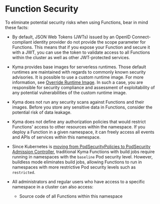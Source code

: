 <!-- This document is a part of the Secure Development in the Kyma Environment section on HP -->
# Function Security

To eliminate potential security risks when using Functions, bear in mind these facts:

- By default, JSON Web Tokens (JWTs) issued by an OpenID Connect-compliant identity provider do not provide the scope parameter for Functions. This means that if you expose your Function and secure it with a JWT, you can use the token to validate access to all Functions within the cluster as well as other JWT-protected services.

- Kyma provides base images for serverless runtimes. Those default runtimes are maintained with regards to commonly known security advisories. It is possible to use a custom runtime image. For more information, see [Override Runtime Image](tutorials/01-110-override-runtime-image.md). In such a case, you are responsible for security compliance and assessment of exploitability of any potential vulnerabilities of the custom runtime image.

- Kyma does not run any security scans against Functions and their images. Before you store any sensitive data in Functions, consider the potential risk of data leakage.

- Kyma does not define any authorization policies that would restrict Functions' access to other resources within the namespace. If you deploy a Function in a given namespace, it can freely access all events and APIs of services within this namespace.

- Since Kubernetes is [moving from PodSecurityPolicies to PodSecurity Admission Controller](https://kubernetes.io/docs/tasks/configure-pod-container/migrate-from-psp/), traditional Kyma Functions with build jobs require running in namespaces with the `baseline` Pod security level. However, buildless mode eliminates build jobs, allowing Functions to run in namespaces with more restrictive Pod security levels such as `restricted`.

- All administrators and regular users who have access to a specific namespace in a cluster can also access:

  - Source code of all Functions within this namespace
